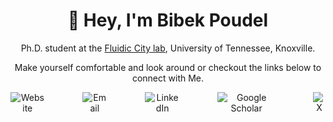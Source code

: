 <h1 align="center">👋 Hey, I'm Bibek Poudel</h1>
<p align="center">Ph.D. student at the <a href="https://poudel-bibek.github.io/handler/">Fluidic City lab</a>, University of Tennessee, Knoxville.</p>
<p align="center">Make yourself comfortable and look around or checkout the links below to connect with Me.</p>

<div align="center" style="display: flex; justify-content: center; gap: 60px;">
    <a href="https://poudel-bibek.github.io/" style="text-decoration: none;"> 
        <img src="https://img.icons8.com/fluency/48/domain.png" alt="Website">
    </a>
    <a href="mailto:iambibek@me.com" style="text-decoration: none;"> 
        <img src="https://img.icons8.com/fluency/48/mail--v1.png" alt="Email">
    </a>
    <a href="https://www.linkedin.com/in/poudelbibek/" style="text-decoration: none;"> 
        <img src="https://img.icons8.com/color/48/linkedin.png" alt="LinkedIn">
    </a>
    <a href="https://scholar.google.com/citations?user=PzBn1jgAAAAJ" style="text-decoration: none;"> 
        <img src="https://img.icons8.com/color/48/google-scholar--v3.png" alt="Google Scholar"> 
    </a>
    <a href="https://twitter.com/matrix_multiply" style="text-decoration: none;"> 
        <img src="https://img.icons8.com/ios-glyphs/30/000000/twitterx--v2.png" alt="X"> 
    </a>
</div>
